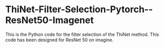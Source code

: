 # ThiNet-Filter-Selection-Pytorch--ResNet50-Imagenet
This is the Python code for the filter selection of the ThiNet method. This code has been designed for ResNet 50 on imagine. 
